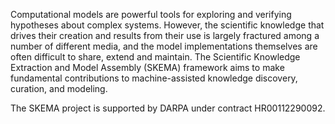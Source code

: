 Computational models are powerful tools for exploring and verifying hypotheses
about complex systems. However, the scientific knowledge that drives their
creation and results from their use is largely fractured among a number of
different media, and the model implementations themselves are often difficult
to share, extend and maintain.  The Scientific Knowledge Extraction and Model
Assembly (SKEMA) framework aims to make fundamental contributions to
machine-assisted knowledge discovery, curation, and modeling.

The SKEMA project is supported by DARPA under contract HR00112290092.
